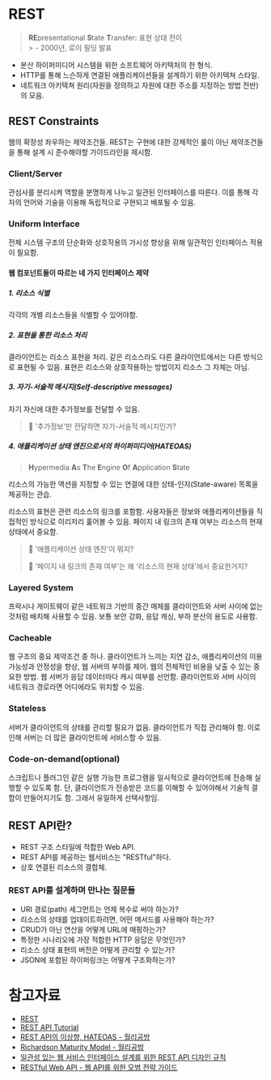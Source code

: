 # REST

> **RE**presentational **S**tate **T**ransfer: 표현 상태 전이<br/> > \- 2000년, 로이 필딩 발표

- 분산 하이퍼미디어 시스템을 위한 소프트웨어 아키텍처의 한 형식.
- HTTP를 통해 느슨하게 연결된 애플리케이션들을 설계하기 위한 아키텍쳐 스타일.
- 네트워크 아키텍쳐 원리(자원을 정의하고 자원에 대한 주소를 지정하는 방법 전반)의 모음.

## REST Constraints

웹의 확장성 좌우하는 제약조건들. REST는 구현에 대한 강제적인 룰이 아닌 제약조건들을 통해 설계 시 준수해야할 가이드라인을 제시함.

### Client/Server

관심사를 분리시켜 역할을 분명하게 나누고 일관된 인터페이스를 따른다. 이를 통해 각자의 언어와 기술을 이용해 독립적으로 구현되고 배포될 수 있음.

### Uniform Interface

전체 시스템 구조의 단순화와 상호작용의 가시성 향상을 위해 일관적인 인터페이스 적용이 필요함.

#### 웹 컴포넌트들이 따르는 네 가지 인터페이스 제약

##### 1. 리소스 식별

각각의 개별 리소스들을 식별할 수 있어야함.

##### 2. 표현을 통한 리소스 처리

클라이언트는 리소스 표현을 처리. 같은 리소스라도 다른 클라이언트에서는 다른 방식으로 표현될 수 있음. 표현은 리소스와 상호작용하는 방법이지 리소스 그 자체는 아님.

##### 3. 자기-서술적 메시지(Self-descriptive messages)

자기 자신에 대한 추가정보를 전달할 수 있음.

> 🤔 '추가정보'만 전달하면 자기-서술적 메시지인가?

##### 4. 애플리케이션 상태 엔진으로서의 하이퍼미디어(HATEOAS)

> **H**ypermedia **A**s **T**he **E**ngine **O**f **A**pplication **S**tate

리소스의 가능한 액션을 지정할 수 있는 연결에 대한 상태-인지(State-aware) 목록을 제공하는 관습.

리소스의 표현은 관련 리소스의 링크를 포함함. 사용자들은 정보와 애플리케이션들을 직접적인 방식으로 이리저리 훑어볼 수 있음. 페이지 내 링크의 존재 여부는 리소스의 현재 상태에서 중요함.

> 🤔 '애플리케이션 상태 엔진'이 뭐지?
>
> 🤔 '페이지 내 링크의 존재 여부'는 왜 '리소스의 현재 상태'에서 중요한거지?

### Layered System

프락시나 게이트웨이 같은 네트워크 기반의 중간 매체를 클라이언트와 서버 사이에 없는 것처럼 배치해 사용할 수 있음. 보통 보안 강화, 응답 캐싱, 부하 분산의 용도로 사용함.

### Cacheable

웹 구조의 중요 제약조건 중 하나. 클라이언트가 느끼는 지연 감소, 애플리케이션의 이용 가능성과 안정성을 향상, 웹 서버의 부하를 제어. 웹의 전체적인 비용을 낮출 수 있는 중요한 방법. 웹 서버가 응답 데이터마다 캐시 여부를 선언함. 클라이언트와 서버 사이의 네트워크 경로라면 어디에라도 위치할 수 있음.

### Stateless

서버가 클라이언트의 상태를 관리할 필요가 없음. 클라이언트가 직접 관리해야 함. 이로 인해 서버는 더 많은 클라이언트에 서비스할 수 있음.

### Code-on-demand(optional)

스크립트나 플러그인 같은 실행 가능한 프로그램을 일시적으로 클라이언트에 전송해 실행할 수 있도록 함. 단, 클라이언트가 전송받은 코드를 이해할 수 있어야해서 기술적 결합이 만들어지기도 함. 그래서 유일하게 선택사항임.

## REST API란?

- REST 구조 스타일에 적합한 Web API.
- REST API를 제공하는 웹서비스는 "RESTful"하다.
- 상호 연결된 리소스의 결합체.

### REST API를 설계하며 만나는 질문들

- URI 경로(path) 세그먼트는 언제 복수로 써야 하는가?
- 리소스의 상태를 업데이트하려면, 어떤 메서드를 사용해야 하는가?
- CRUD가 아닌 연산을 어떻게 URL에 매핑하는가?
- 특정한 시나리오에 가장 적합한 HTTP 응답은 무엇인가?
- 리소스 상태 표현의 버전은 어떻게 관리할 수 있는가?
- JSON에 포함된 하이퍼링크는 어떻게 구조화하는가?

# 참고자료

- [REST](https://ko.wikipedia.org/wiki/REST)
- [REST API Tutorial](https://restfulapi.net/)
- [REST API의 이상향, HATEOAS - 월리공방 ](https://wallees.wordpress.com/2018/04/19/rest-api-hateoas/)
- [Richardson Maturity Model - 월리공방](https://wallees.wordpress.com/2018/04/19/rest-api-richardson-maturity-model/)
- [일관성 있는 웹 서비스 인터페이스 설계를 위한 REST API 디자인 규칙](https://www.hanbit.co.kr/store/books/look.php?p_code=E9835405237)
- [RESTful Web API - 웹 API를 위한 모범 전략 가이드](http://www.kyobobook.co.kr/product/detailViewKor.laf?mallGb=KOR&ejkGb=KOR&barcode=9788966261635)
